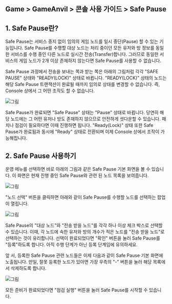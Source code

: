 ## Game > GameAnvil > 콘솔 사용 가이드 > Safe Pause

## 1. Safe Pause란?

Safe Pause는 서비스 중지 없이 임의의 게임 노드를 일시 중단(Pause) 할 수 있는 기능입니다. Safe Pause를 수행할 대상 노드는 처리 중이던 모든 유저와 방 정보를 동일한 서비스를 수행 중인 다른 노드로 실시간 전송(Transfer)합니다. 그러므로 동일한 서비스의 게임 노드가 2개 이상 존재하지 않는다면 Safe Pause를 사용할 수 없습니다.

Safe Pause 과정에서 전송을 보내는 쪽과 받는 쪽은 아래의 그림처럼 각각 "SAFE PAUSE" 상태와 "READY(LOCK)" 상태로 바뀝니다. "READY(LOCK)" 상태의 노드는 해당 Safe Pause 트랜잭션이 완료될 때까지 임의로 상태를 변경할 수 없습니다. 즉, Console 상에서 그 어떤 조작도 할 수 없습니다.

![그림](https://static.toastoven.net/prod_gameanvil/images/console/safe-pause/safe-pause-state.png)

Safe Pause가 완료되면 "Safe Pause" 상태는 "Pause" 상태로 바뀝니다. 당연히 해당 노드에는 그 어떤 유저나 방도 존재하지 않으므로 안전하게 셧다운할 수 있습니다. 패치나 점검이 필요하다면 이때 진행하면 됩니다. "Ready(Lock)" 상태 또한 Safe Pause가 완료됨과 동시에 "Ready" 상태로 전환되며 이제 Console 상에서 조작이 가능해집니다.

## 2. Safe Pause 사용하기

운영 메뉴를 선택하면 바로 아래의 그림과 같은 Safe Pause 기본 화면을 볼 수 있습니다. 이 화면은 현재 진행 중인 Safe Pause와 관련 된 노드 목록을 보여줍니다.

![그림](https://static.toastoven.net/prod_gameanvil/images/console/safe-pause/safe-pause.png)

"노드 선택" 버튼을 클릭하면 아래와 같이 Safe Pause를 수행할 노드를 선택하는 팝업이 열립니다.

![그림](https://static.toastoven.net/prod_gameanvil/images/console/safe-pause/node-selection.png)

Safe Pause의 "대상 노드"와 "전송 받을 노드"를 각각 하나 이상 체크 박스로 선택할 수 있습니다. 이때, 각 노드에 속한 유저와 방의 개수가 적은 노드를 "전송 받을 노드"로 선택하는 것이 유리합니다. 선택이 완료되었다면 "확인" 버튼을 눌러 Safe Pause를 "등록"하도록 합니다. 아직 수행 단계가 아닌 등록 단계임에 유의하세요.

앞 서, 등록한 Safe Pause 관련 노드들은 이제 다음과 같이 Safe Pause 기본 화면에 노출됩니다. 만일, 잘못 등록한 노드가 있아면 가장 우측의 "-" 버튼을 눌러 해당 목록에서 삭제하도록 합니다.

![그림](https://static.toastoven.net/prod_gameanvil/images/console/safe-pause/start.png)

모든 준비가 완료되었다면 "점검 실행" 버튼을 눌러 Safe Pause를 시작할 수 있습니다.

